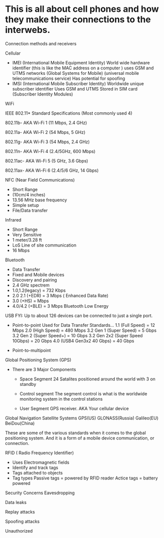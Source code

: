 # This is all about cell phones and how they make their connections to the interwebs.

Connection methods and receivers

Cellular
- IMEI (International Mobile Equipment Identity)
    World wide hardware identifier (this is like the MAC address on a computer )
    uses GSM and UTMS networks (Global Systems for Mobile)
    (universal mobile telecommunications service)
     Has potential for spoofing
- IMSI (International Mobile Subscriber Identity)
    Worldwide unique subscriber identifier
    Uses GSM and UTMS
    Stored in SIM card (Subscriber Identity Modules)

WiFi

IEEE 802.11* Standard
Specifications (Most commonly used 4)

802.11b- AKA Wi-Fi 1 (11 Mbps, 2.4 GHz)

802.11a- AKA Wi-Fi 2 (54 Mbps, 5 GHz)

802.11g- AKA Wi-Fi 3 (54 Mbps, 2.4 GHz)

802.11n- AKA Wi-Fi 4 (2.4/5GHz, 600 Mbps)

802.11ac- AKA Wi-Fi 5 (5 GHz, 3.6 Gbps)

802.11ax- AKA Wi-Fi 6 (2.4/5/6 GHz, 14 Gbps)


NFC (Near Field Communications)
- Short Range
- (10cm/4 inches)
- 13.56 MHz base frequency
- Simple setup
- File/Data transfer

Infrared
- Short Range
- Very Sensitive
- 1 meter/3.28 ft
- LoS Line of site communication
- 16 Mbps

Bluetooth
- Data Transfer
- Fixed and Mobile devices
- Discovery and pairing
- 2.4 GHz spectrem
- 1.0,1.2(legacy) = 732 Kbps
- 2.0 2.1 (+EDR) = 3 Mbps ( Enhanced Data Rate)
- 3.0 (+HS) = Mbps
- 4.0/4.2 (+BLE) = 3 Mbps Bluetooth Low Energy 

USB
FYI: Up to about 126 devices can be connected to just a single port.
- Point-to-point
 Used for Data Transfer
Standards...
    1.1 (Full Speed) = 12 Mbps
    2.0 (High Speed) = 480 Mbps
    3.2 Gen 1 (Super Speed) = 5 Gbps
    3.2 Gen 2 (Super Speed+) = 10 Gbps 
    3.2 Gen 2x2 (Super Speed 10Gbps) = 20 Gbps
    4.0 (USB4 Gen3x2 40 Gbps) = 40 Gbps



- Point-to-multipoint

Global Positioning System (GPS)
- There are 3 Major Components
    * Space Segment 
    24 Satalites positioned around the world with 3 on standby
    
    * Control segment
    The segment control is what is the worldwide monitoring system in the control stations

    * User Segment
    GPS receiver. AKA Your cellular device

Global Navigation Satellite Systems
    GPS(US)
    GLONASS(Russia)
    Galileo(EU)
    BeiDou(China)

These are some of the various standards when it comes to the global positioning system. And it is a form of a mobile device communication, or connection.

RFID ( Radio Frequency Identifier)
- Uses Electromagnetic fields
- Identify and track tags
- Tags attached to objects
- Tag types
    Passive tags = powered by RFID reader
    Actice tags = battery powered

Security Concerns 
Eavesdropping

Data leaks

Replay attacks

Spoofing attacks

Unauthorized 
